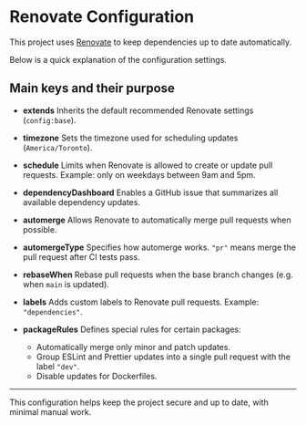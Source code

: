# Renovate Configuration

This project uses [Renovate](https://docs.renovatebot.com/) to keep dependencies up to date automatically.

Below is a quick explanation of the configuration settings.

## Main keys and their purpose

* **extends**
  Inherits the default recommended Renovate settings (`config:base`).

* **timezone**
  Sets the timezone used for scheduling updates (`America/Toronto`).

* **schedule**
  Limits when Renovate is allowed to create or update pull requests.
  Example: only on weekdays between 9am and 5pm.

* **dependencyDashboard**
  Enables a GitHub issue that summarizes all available dependency updates.

* **automerge**
  Allows Renovate to automatically merge pull requests when possible.

* **automergeType**
  Specifies how automerge works.
  `"pr"` means merge the pull request after CI tests pass.

* **rebaseWhen**
  Rebase pull requests when the base branch changes (e.g. when `main` is updated).

* **labels**
  Adds custom labels to Renovate pull requests.
  Example: `"dependencies"`.

* **packageRules**
  Defines special rules for certain packages:

  * Automatically merge only minor and patch updates.
  * Group ESLint and Prettier updates into a single pull request with the label `"dev"`.
  * Disable updates for Dockerfiles.

---

This configuration helps keep the project secure and up to date, with minimal manual work.

